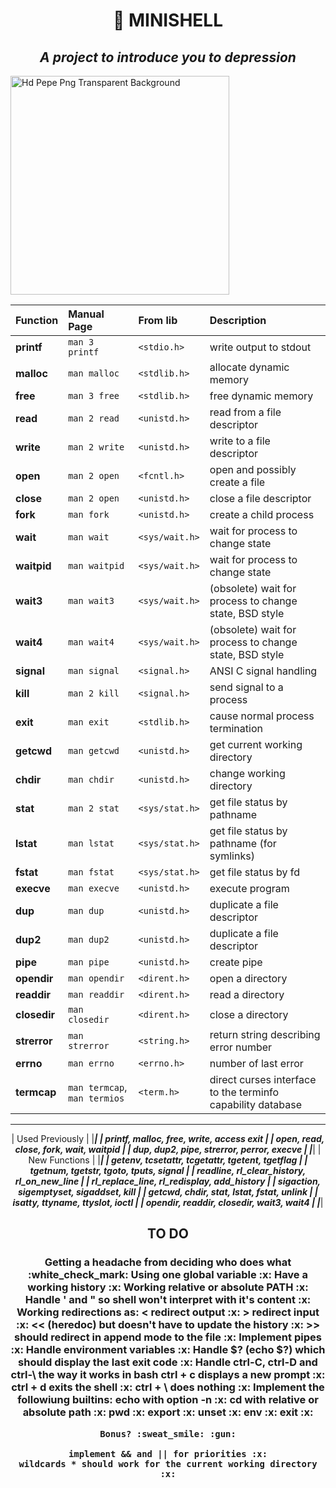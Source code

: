<h1 align="center">
	📖 MINISHELL
</h1>
<h2 align="center">
	<b><i>A project to introduce you to depression</a></a></i></b><br>
</h2>
<img src="https://www.freeiconspng.com/uploads/hd-pepe-png-transparent-background-4.png" width="350" alt="Hd Pepe Png Transparent Background" />













<div align=center>

| Function		| Manual Page		| From lib			| Description
| :--			| :--				| :--				| :--
| **printf**	| `man 3 printf`	| `<stdio.h>`		| write output to stdout
| **malloc**	| `man malloc`		| `<stdlib.h>`		| allocate dynamic memory
| **free**		| `man 3 free`		| `<stdlib.h>`		| free dynamic memory
| **read**		| `man 2 read`		| `<unistd.h>`		| read from a file descriptor
| **write**		| `man 2 write`		| `<unistd.h>`		| write to a file descriptor
| **open**		| `man 2 open`		| `<fcntl.h>`		| open and possibly create a file
| **close**		| `man 2 open`		| `<unistd.h>`		| close a file descriptor
| **fork**		| `man fork`		| `<unistd.h>`		| create a child process
| **wait**		| `man wait`		| `<sys/wait.h>`	| wait for process to change state
| **waitpid**	| `man waitpid`		| `<sys/wait.h>`	| wait for process to change state
| **wait3**		| `man wait3`		| `<sys/wait.h>`	| (obsolete) wait for process to change state, BSD style
| **wait4**		| `man wait4`		| `<sys/wait.h>`	| (obsolete) wait for process to change state, BSD style
| **signal**	| `man signal`		| `<signal.h>`		| ANSI C signal handling
| **kill**		| `man 2 kill`		| `<signal.h>`		| send signal to a process
| **exit**		| `man exit`		| `<stdlib.h>`		| cause normal process termination
| **getcwd**	| `man getcwd`		| `<unistd.h>`		| get current working directory
| **chdir**		| `man chdir`		| `<unistd.h>`		| change working directory
| **stat**		| `man 2 stat`		| `<sys/stat.h>`	| get file status by pathname
| **lstat**		| `man lstat`		| `<sys/stat.h>`	| get file status by pathname (for symlinks)
| **fstat**		| `man fstat`		| `<sys/stat.h>`	| get file status by fd
| **execve**	| `man execve`		| `<unistd.h>`		| execute program
| **dup**		| `man dup`			| `<unistd.h>`		| duplicate a file descriptor
| **dup2**		| `man dup2`		| `<unistd.h>`		| duplicate a file descriptor
| **pipe**		| `man pipe`		| `<unistd.h>`		| create pipe
| **opendir**	| `man opendir`		| `<dirent.h>`		| open a directory
| **readdir**	| `man readdir`		| `<dirent.h>`		| read a directory
| **closedir**	| `man closedir`	| `<dirent.h>`		| close a directory
| **strerror**	| `man strerror`	| `<string.h>`		| return string describing error number
| **errno**		| `man errno`		| `<errno.h>`		| number of last error
| **termcap**	| `man termcap`, `man termios`		| `<term.h>`		| direct curses interface to the terminfo capability database

_________________________________________________________________________________
|                               Used Previously                                 |
|_______________________________________________________________________________|
|                   printf, malloc, free, write, access exit                    |
|                    open, read, close, fork, wait, waitpid                     |
|                   dup, dup2, pipe, strerror, perror, execve                   |
|_______________________________________________________________________________|
|                                New Functions                                  |
|_______________________________________________________________________________|
|                getenv, tcsetattr, tcgetattr, tgetent, tgetflag                |
|                    tgetnum, tgetstr, tgoto, tputs, signal                     |
|                  readline, rl_clear_history, rl_on_new_line                   |
|                  rl_replace_line, rl_redisplay, add_history                   |
|                   sigaction, sigemptyset, sigaddset, kill                     |
|                  getcwd, chdir, stat, lstat, fstat, unlink                    |
|                       isatty, ttyname, ttyslot, ioctl                         |
|                   opendir, readdir, closedir, wait3, wait4                    |
|_______________________________________________________________________________|


<h2 align=center>TO DO</h2>
	<h3>
	Getting a headache from deciding who does what :white_check_mark:
	Using one global variable :x:
	Have a working history :x:
	Working relative or absolute PATH :x:
	Handle ' and " so shell won't interpret with it's content :x:
	Working redirections as:
		< redirect output :x:
		> redirect input :x:
		<< (heredoc) but doesn't have to update the history :x:
		>> should redirect in append mode to the file :x:
	Implement pipes :x:
	Handle environment variables :x:
	Handle $? (echo $?) which should display the last exit code :x:
	Handle ctrl-C, ctrl-D and ctrl-\ the way it works in bash
		ctrl + c displays a new prompt :x:
		ctrl + d exits the shell :x:
		ctrl + \ does nothing :x:
	Implement the followiung builtins:
		echo with option -n :x:
		cd with relative or absolute path :x:
		pwd :x:
		export :x:
		unset :x:
		env :x:
		exit :x:
	
	Bonus? :sweat_smile: :gun:

	implement && and || for priorities :x:
	wildcards * should work for the current working directory :x:
</h3>

</div>














